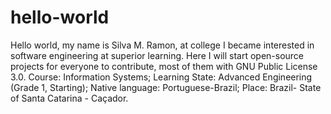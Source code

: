 # hello-world
Hello world, my name is Silva M. Ramon, at college I became interested in software engineering at superior learning. Here I will start open-source projects for everyone to contribute, most of them with GNU Public License 3.0.
Course: Information Systems;
Learning State: Advanced Engineering (Grade 1, Starting);
Native language: Portuguese-Brazil;
Place: Brazil- State of Santa Catarina - Caçador.
